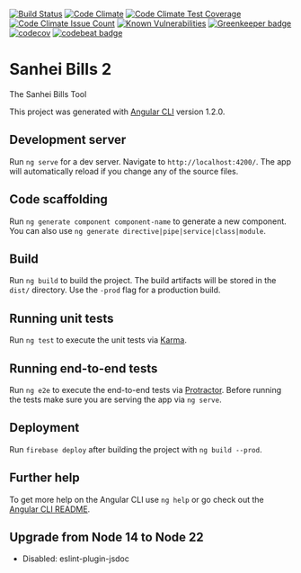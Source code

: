 [![Build Status](https://travis-ci.org/lukaselmer/sanhei-bills2.svg?branch=main)](https://travis-ci.org/lukaselmer/sanhei-bills2)
[![Code Climate](https://codeclimate.com/github/lukaselmer/sanhei-bills2/badges/gpa.svg)](https://codeclimate.com/github/lukaselmer/sanhei-bills2)
[![Code Climate Test Coverage](https://codeclimate.com/github/lukaselmer/sanhei-bills2/badges/coverage.svg)](https://codeclimate.com/github/lukaselmer/sanhei-bills2/coverage)
[![Code Climate Issue Count](https://codeclimate.com/github/lukaselmer/sanhei-bills2/badges/issue_count.svg)](https://codeclimate.com/github/lukaselmer/sanhei-bills2)
[![Known Vulnerabilities](https://snyk.io/test/github/lukaselmer/sanhei-bills2/badge.svg)](https://snyk.io/test/github/lukaselmer/sanhei-bills2)
[![Greenkeeper badge](https://badges.greenkeeper.io/lukaselmer/sanhei-bills2.svg)](https://greenkeeper.io/)
[![codecov](https://codecov.io/gh/lukaselmer/sanhei-bills2/branch/main/graph/badge.svg)](https://codecov.io/gh/lukaselmer/sanhei-bills2)
[![codebeat badge](https://codebeat.co/badges/7684be16-7c66-4f2d-b366-4410018d7326)](https://codebeat.co/projects/github-com-lukaselmer-sanhei-bills2-master)

# Sanhei Bills 2

The Sanhei Bills Tool

This project was generated with [Angular CLI](https://github.com/angular/angular-cli) version 1.2.0.

## Development server

Run `ng serve` for a dev server. Navigate to `http://localhost:4200/`. The app will automatically reload
if you change any of the source files.

## Code scaffolding

Run `ng generate component component-name` to generate a new component. You can also use
`ng generate directive|pipe|service|class|module`.

## Build

Run `ng build` to build the project. The build artifacts will be stored in the `dist/` directory. Use the
`-prod` flag for a production build.

## Running unit tests

Run `ng test` to execute the unit tests via [Karma](https://karma-runner.github.io).

## Running end-to-end tests

Run `ng e2e` to execute the end-to-end tests via [Protractor](http://www.protractortest.org/). Before
running the tests make sure you are serving the app via `ng serve`.

## Deployment

Run `firebase deploy` after building the project with `ng build --prod`.

## Further help

To get more help on the Angular CLI use `ng help` or go check out the
[Angular CLI README](https://github.com/angular/angular-cli/blob/master/README.md).

## Upgrade from Node 14 to Node 22

- Disabled: eslint-plugin-jsdoc
